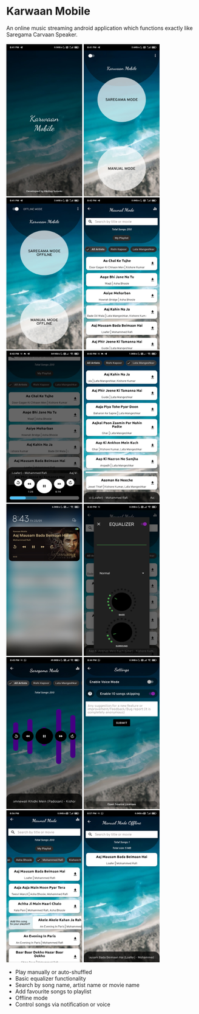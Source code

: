 # Karwaan Mobile
An online music streaming android application which functions exactly like Saregama Carvaan Speaker. <br><br>
<img src="https://github.com/akshaysolanki941/KarwaanMobile/blob/master/screenshots/Screenshot_2020-09-25-20-41-37-385_com.akshay.karwaan.jpg?raw=true" width="200" height="400" />
<img src="https://github.com/akshaysolanki941/KarwaanMobile/blob/master/screenshots/Screenshot_2020-09-25-20-41-42-328_com.akshay.karwaan.jpg?raw=true" width="200" height="400" />
<img src="https://github.com/akshaysolanki941/KarwaanMobile/blob/master/screenshots/Screenshot_2020-09-25-20-41-45-406_com.akshay.karwaan.jpg?raw=true" width="200" height="400" />
<img src="https://github.com/akshaysolanki941/KarwaanMobile/blob/master/screenshots/Screenshot_2020-09-25-20-42-10-916_com.akshay.karwaan.jpg?raw=true" width="200" height="400" />
<img src="https://github.com/akshaysolanki941/KarwaanMobile/blob/master/screenshots/Screenshot_2020-09-25-20-42-56-228_com.akshay.karwaan.jpg?raw=true" width="200" height="400" />
<img src="https://github.com/akshaysolanki941/KarwaanMobile/blob/master/screenshots/Screenshot_2020-09-25-20-43-14-278_com.akshay.karwaan.jpg?raw=true" width="200" height="400" />
<img src="https://github.com/akshaysolanki941/KarwaanMobile/blob/master/screenshots/Screenshot_2020-09-25-20-43-21-126_com.akshay.karwaan.jpg?raw=true" width="200" height="400" />
<img src="https://github.com/akshaysolanki941/KarwaanMobile/blob/master/screenshots/Screenshot_2020-09-25-20-43-31-707_com.akshay.karwaan.jpg?raw=true" width="200" height="400" />
<img src="https://github.com/akshaysolanki941/KarwaanMobile/blob/master/screenshots/Screenshot_2020-09-25-20-43-57-361_com.akshay.karwaan.jpg?raw=true" width="200" height="400" />
<img src="https://github.com/akshaysolanki941/KarwaanMobile/blob/master/screenshots/Screenshot_2020-09-25-20-44-09-433_com.akshay.karwaan.jpg?raw=true" width="200" height="400" />
<img src="https://github.com/akshaysolanki941/KarwaanMobile/blob/master/screenshots/Screenshot_2020-09-25-20-56-24-144_com.akshay.karwaan.jpg?raw=true" width="200" height="400" />
<img src="https://github.com/akshaysolanki941/KarwaanMobile/blob/master/screenshots/Screenshot_2020-09-25-20-57-11-322_com.akshay.karwaan.jpg?raw=true" width="200" height="400" />
<br>
- Play manually or auto-shuffled
- Basic equalizer functionality
- Search by song name, artist name or movie name
- Add favourite songs to playlist
- Offline mode
- Control songs via notification or voice
